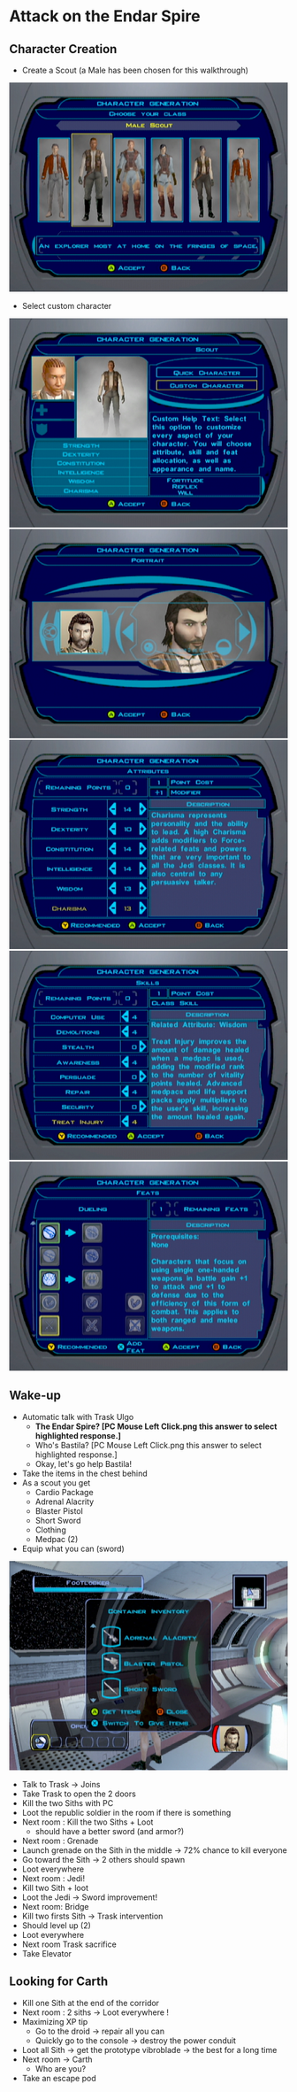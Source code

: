 Attack on the Endar Spire
================


## Character Creation

- Create a Scout (a Male has been chosen for this walkthrough)

![](../resources/images/screenshots/classSelect.png)

- Select custom character

![](../resources/images/screenshots/customCharacter.png)
![](../resources/images/screenshots/portraitSelect.png)
![](../resources/images/screenshots/attributesSelect.png)
![](../resources/images/screenshots/skillsSelect.png)
![](../resources/images/screenshots/featsSelect.png)




## Wake-up

 - Automatic talk with Trask Ulgo  
   - **The Endar Spire? [PC Mouse Left Click.png this answer to select highlighted response.]**
   - Who's Bastila? [PC Mouse Left Click.png this answer to select highlighted response.]
   - Okay, let's go help Bastila!
 - Take the items in the chest behind
 - As a scout you get
   - Cardio Package
   - Adrenal Alacrity
   - Blaster Pistol
   - Short Sword
   - Clothing
   - Medpac (2)
 - Equip what you can (sword)
 
 ![](../resources/images/screenshots/firstLootInventory.png)
 
 - Talk to Trask -> Joins
 - Take Trask to open the 2 doors
 - Kill the two Siths with PC
 - Loot the republic soldier in the room if there is something
 - Next room : Kill the two Siths + Loot
    - should have a better sword (and armor?)
 - Next room : Grenade
 - Launch grenade on the Sith in the middle -> 72% chance to kill everyone
 - Go toward the Sith -> 2 others should spawn
 - Loot everywhere
 - Next room : Jedi!
 - Kill two Sith + loot
 - Loot the Jedi -> Sword improvement!
 - Next room: Bridge
 - Kill two firsts Sith -> Trask intervention
 - Should level up (2)
 - Loot everywhere
 - Next room Trask sacrifice
 - Take Elevator
 
## Looking for Carth
 - Kill one Sith at the end of the corridor
 - Next room : 2 siths -> Loot everywhere !
 - Maximizing XP tip
   - Go to the droid -> repair all you can
   - Quickly go to the console -> destroy the power conduit
 - Loot all Sith -> get the prototype vibroblade -> the best for a long time
 - Next room -> Carth
   - Who are you?
 - Take an escape pod

 
  